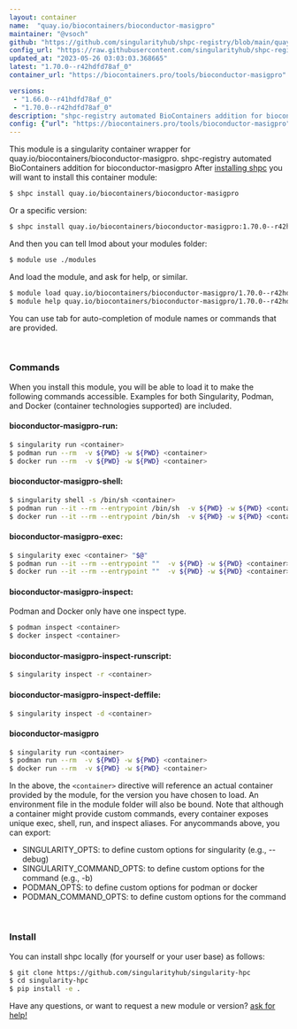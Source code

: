 ```yaml
---
layout: container
name:  "quay.io/biocontainers/bioconductor-masigpro"
maintainer: "@vsoch"
github: "https://github.com/singularityhub/shpc-registry/blob/main/quay.io/biocontainers/bioconductor-masigpro/container.yaml"
config_url: "https://raw.githubusercontent.com/singularityhub/shpc-registry/main/quay.io/biocontainers/bioconductor-masigpro/container.yaml"
updated_at: "2023-05-26 03:03:03.368665"
latest: "1.70.0--r42hdfd78af_0"
container_url: "https://biocontainers.pro/tools/bioconductor-masigpro"

versions:
 - "1.66.0--r41hdfd78af_0"
 - "1.70.0--r42hdfd78af_0"
description: "shpc-registry automated BioContainers addition for bioconductor-masigpro"
config: {"url": "https://biocontainers.pro/tools/bioconductor-masigpro", "maintainer": "@vsoch", "description": "shpc-registry automated BioContainers addition for bioconductor-masigpro", "latest": {"1.70.0--r42hdfd78af_0": "sha256:4ec81afbc30f3c704f383ac7a7aef7cbc096ef21760eb7a04e97d30390fb2742"}, "tags": {"1.66.0--r41hdfd78af_0": "sha256:9738ec5a2e05558a63af3e845d2b0acdcfbe863cb06edcb45383a631e1ed2eae", "1.70.0--r42hdfd78af_0": "sha256:4ec81afbc30f3c704f383ac7a7aef7cbc096ef21760eb7a04e97d30390fb2742"}, "docker": "quay.io/biocontainers/bioconductor-masigpro"}
---
```


This module is a singularity container wrapper for quay.io/biocontainers/bioconductor-masigpro.
shpc-registry automated BioContainers addition for bioconductor-masigpro
After [installing shpc](#install) you will want to install this container module:


```bash
$ shpc install quay.io/biocontainers/bioconductor-masigpro
```

Or a specific version:

```bash
$ shpc install quay.io/biocontainers/bioconductor-masigpro:1.70.0--r42hdfd78af_0
```

And then you can tell lmod about your modules folder:

```bash
$ module use ./modules
```

And load the module, and ask for help, or similar.

```bash
$ module load quay.io/biocontainers/bioconductor-masigpro/1.70.0--r42hdfd78af_0
$ module help quay.io/biocontainers/bioconductor-masigpro/1.70.0--r42hdfd78af_0
```

You can use tab for auto-completion of module names or commands that are provided.

<br>

### Commands

When you install this module, you will be able to load it to make the following commands accessible.
Examples for both Singularity, Podman, and Docker (container technologies supported) are included.

#### bioconductor-masigpro-run:

```bash
$ singularity run <container>
$ podman run --rm  -v ${PWD} -w ${PWD} <container>
$ docker run --rm  -v ${PWD} -w ${PWD} <container>
```

#### bioconductor-masigpro-shell:

```bash
$ singularity shell -s /bin/sh <container>
$ podman run --it --rm --entrypoint /bin/sh  -v ${PWD} -w ${PWD} <container>
$ docker run --it --rm --entrypoint /bin/sh  -v ${PWD} -w ${PWD} <container>
```

#### bioconductor-masigpro-exec:

```bash
$ singularity exec <container> "$@"
$ podman run --it --rm --entrypoint ""  -v ${PWD} -w ${PWD} <container> "$@"
$ docker run --it --rm --entrypoint ""  -v ${PWD} -w ${PWD} <container> "$@"
```

#### bioconductor-masigpro-inspect:

Podman and Docker only have one inspect type.

```bash
$ podman inspect <container>
$ docker inspect <container>
```

#### bioconductor-masigpro-inspect-runscript:

```bash
$ singularity inspect -r <container>
```

#### bioconductor-masigpro-inspect-deffile:

```bash
$ singularity inspect -d <container>
```



#### bioconductor-masigpro

```bash
$ singularity run <container>
$ podman run --rm  -v ${PWD} -w ${PWD} <container>
$ docker run --rm  -v ${PWD} -w ${PWD} <container>
```


In the above, the `<container>` directive will reference an actual container provided
by the module, for the version you have chosen to load. An environment file in the
module folder will also be bound. Note that although a container
might provide custom commands, every container exposes unique exec, shell, run, and
inspect aliases. For anycommands above, you can export:

 - SINGULARITY_OPTS: to define custom options for singularity (e.g., --debug)
 - SINGULARITY_COMMAND_OPTS: to define custom options for the command (e.g., -b)
 - PODMAN_OPTS: to define custom options for podman or docker
 - PODMAN_COMMAND_OPTS: to define custom options for the command

<br>

### Install

You can install shpc locally (for yourself or your user base) as follows:

```bash
$ git clone https://github.com/singularityhub/singularity-hpc
$ cd singularity-hpc
$ pip install -e .
```

Have any questions, or want to request a new module or version? [ask for help!](https://github.com/singularityhub/singularity-hpc/issues)